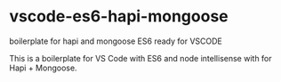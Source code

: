 # vscode-es6-hapi-mongoose
boilerplate for hapi and mongoose ES6 ready for VSCODE

This is a boilerplate for VS Code with ES6 and node intellisense with for Hapi + Mongoose. 
